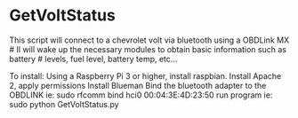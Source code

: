 # GetVoltStatus
This script will connect to a chevrolet volt via bluetooth using a OBDLink MX # Il will wake up the necessary modules to obtain basic information such as battery # levels, fuel level, battery temp, etc...

To install:
Using a Raspberry Pi 3 or higher, install raspbian.
Install Apache 2, apply permissions
Install Blueman
Bind the bluetooth adapter to the OBDLINK ie: sudo rfcomm bind hci0 00:04:3E:4D:23:50
run program ie: sudo python GetVoltStatus.py
